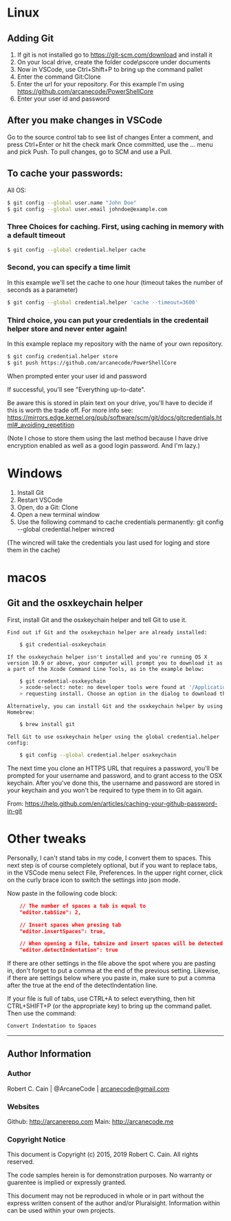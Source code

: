 
# Linux
## Adding Git
1. If git is not installed go to https://git-scm.com/download and install it
2. On your local drive, create the folder code\pscore under documents
3. Now in VSCode, use Ctrl+Shift+P to bring up the command pallet
3. Enter the command Git:Clone
4. Enter the url for your repository. For this example I'm using
   https://github.com/arcanecode/PowerShellCore 
5. Enter your user id and password

## After you make changes in VSCode
Go to the source control tab to see list of changes
Enter a comment, and press Ctrl+Enter or hit the check mark
Once committed, use the ... menu and pick Push.
To pull changes, go to SCM and use a Pull.

## To cache your passwords:

All OS:
```bash
$ git config --global user.name "John Doe"
$ git config --global user.email johndoe@example.com
```
### Three Choices for caching. First, using caching in memory with a default timeout
```bash
$ git config --global credential.helper cache
```
### Second, you can specify a time limit
In this example we'll set the cache to one hour (timeout takes the number of seconds as a parameter)
```bash
$ git config --global credential.helper 'cache --timeout=3600'
```
### Third choice, you can put your credentials in the credentail helper store and never enter again!

In this example replace my repository with the name of your own repository.

```bash
$ git config credential.helper store
$ git push https://github.com/arcanecode/PowerShellCore
```
When prompted enter your user id and password

If successful, you'll see "Everything up-to-date".

Be aware this is stored in plain text on your drive, you'll have to decide if this
is worth the trade off. For more info see:
https://mirrors.edge.kernel.org/pub/software/scm/git/docs/gitcredentials.html#_avoiding_repetition

(Note I chose to store them using the last method because I have drive encryption
enabled as well as a good login password. And I'm lazy.)

# Windows
1. Install Git
2. Restart VSCode
3. Open, do a Git: Clone
4. Open a new terminal window
5. Use the following command to cache credentials permanently:
   git config --global credential.helper wincred

(The wincred will take the credentials you last used for loging and store them in the cache)


# macos

## Git and the osxkeychain helper
First, install Git and the osxkeychain helper and tell Git to use it.

    Find out if Git and the osxkeychain helper are already installed:
```bash
    $ git credential-osxkeychain
```    

    If the osxkeychain helper isn't installed and you're running OS X version 10.9 or above, your computer will prompt you to download it as a part of the Xcode Command Line Tools, as in the example below:
```bash
    $ git credential-osxkeychain
    > xcode-select: note: no developer tools were found at '/Applications/Xcode.app',
    > requesting install. Choose an option in the dialog to download the command line developer tools.
```
    Alternatively, you can install Git and the osxkeychain helper by using Homebrew:

```bash
    $ brew install git
```
    Tell Git to use osxkeychain helper using the global credential.helper config:
```bash
    $ git config --global credential.helper osxkeychain
```

The next time you clone an HTTPS URL that requires a password, you'll be prompted for your username and password, and to grant access to the OSX keychain. After you've done this, the username and password are stored in your keychain and you won't be required to type them in to Git again.

From:
https://help.github.com/en/articles/caching-your-github-password-in-git

# Other tweaks
Personally, I can't stand tabs in my code, I convert them to spaces. This next step is of course completely optional, but if you want to replace tabs, in the VSCode menu select File, Preferences. In the upper right corner, click on the curly brace icon to switch the settings into json mode. 

Now paste in the following code block:
```json
    // The number of spaces a tab is equal to
    "editor.tabSize": 2,

    // Insert spaces when presing tab
    "editor.insertSpaces": true,

    // When opening a file, tabsize and insert spaces will be detected based on the file type
    "editor.detectIndentation": true
```

If there are other settings in the file above the spot where you are pasting in, don't forget to put a comma at the end of the previous setting. Likewise, if there are settings below where you paste in, make sure to put a comma after the true at the end of the detectIndentation line.

If your file is full of tabs, use CTRL+A to select everything, then hit CTRL+SHIFT+P (or the appropriate key) to bring up the command pallet. Then use the command:
```bash
Convert Indentation to Spaces
```


---


## Author Information

### Author
Robert C. Cain | @ArcaneCode | arcanecode@gmail.com 

### Websites
Github: http://arcanerepo.com
Main: http://arcanecode.me 

### Copyright Notice
This document is Copyright (c) 2015, 2019 Robert C. Cain. All rights reserved.

The code samples herein is for demonstration purposes. No warranty or guarentee is implied or expressly granted. 

This document may not be reproduced in whole or in part without the express written consent of the author and/or Pluralsight. Information within can be used within your own projects.

